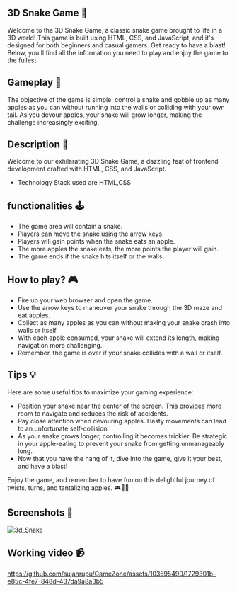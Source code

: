 
## **3D Snake Game 🐍**

Welcome to the 3D Snake Game, a classic snake game brought to life in a 3D world! This game is built using HTML, CSS, and JavaScript, and it's designed for both beginners and casual gamers. Get ready to have a blast! Below, you'll find all the information you need to play and enjoy the game to the fullest.

## **Gameplay 🎯**
The objective of the game is simple: control a snake and gobble up as many apples as you can without running into the walls or colliding with your own tail. As you devour apples, your snake will grow longer, making the challenge increasingly exciting.

## **Description 📃**
Welcome to our exhilarating 3D Snake Game, a dazzling feat of frontend development crafted with HTML, CSS, and JavaScript.
- Technology Stack used are HTML,CSS

## **functionalities 🕹️**
- The game area will contain a snake.
- Players can move the snake using the arrow keys.
- Players will gain points when the snake eats an apple.
- The more apples the snake eats, the more points the player will gain.
- The game ends if the snake hits itself or the walls.

## **How to play? 🎮**
- Fire up your web browser and open the game.
- Use the arrow keys to maneuver your snake through the 3D maze and eat apples.
- Collect as many apples as you can without making your snake crash into walls or itself.
- With each apple consumed, your snake will extend its length, making navigation more challenging.
- Remember, the game is over if your snake collides with a wall or itself.

## **Tips 💡**

Here are some useful tips to maximize your gaming experience:

- Position your snake near the center of the screen. This provides more room to navigate and reduces the risk of accidents.
- Pay close attention when devouring apples. Hasty movements can lead to an unfortunate self-collision.
- As your snake grows longer, controlling it becomes trickier. Be strategic in your apple-eating to prevent your snake from getting unmanageably long.
- Now that you have the hang of it, dive into the game, give it your best, and have a blast!


Enjoy the game, and remember to have fun on this delightful journey of twists, turns, and tantalizing apples. 🎮🐍🍏

## **Screenshots 📸**

![3d_Snake](https://github.com/sujanrupu/GameZone/assets/103595490/ec94bc6c-74c7-4745-b787-6abc9a1b17b4)


## **Working video 📹**



https://github.com/sujanrupu/GameZone/assets/103595490/1729301b-e85c-4fe7-848d-437da9a8a3b5





